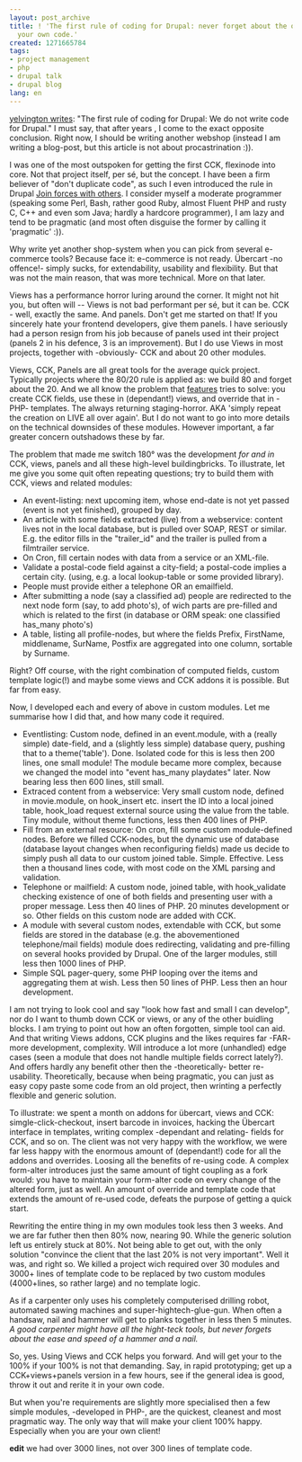```yaml
---
layout: post_archive
title: ! 'The first rule of coding for Drupal: never forget about the option to write
  your own code.'
created: 1271665784
tags:
- project management
- php
- drupal talk
- drupal blog
lang: en
---
```

<a href="http://www.yelvington.com/content/first-rule-coding-drupal">yelvington writes</a>: "The first rule of coding for Drupal: We do not write code for Drupal." I must say, that after years , I come to the exact opposite conclusion. Right now, I should be writing another webshop (instead I am writing a blog-post, but this article is not about procastrination :)).

I was one of the most outspoken for getting the first CCK, flexinode into core. Not that project itself, per sé, but the concept. I have been a firm believer of "don't duplicate code", as such I even introduced the rule in Drupal <a href="http://drupal.org/node/23789">Join forces with others</a>. I consider myself a moderate programmer (speaking some Perl, Bash, rather good Ruby, almost Fluent PHP and rusty C, C++ and even som Java; hardly a hardcore programmer), I am lazy and tend to be pragmatic (and most often disguise the former by calling it 'pragmatic' :)).

Why write yet another shop-system when you can pick from several e-commerce tools? Because face it: e-commerce is not ready. Übercart -no offence!- simply sucks, for extendability, usability and flexibility. But that was not the main reason, that was more technical. More on that later.

Views has a performance horror luring around the corner. It might not hit you, but often will -- Views is not bad performant per sé, but it can be. CCK - well, exactly the same. And panels. Don't get me started on that! If you sincerely hate your frontend developers, give them panels. I have seriously had a person resign from his job because of panels used int their project (panels 2 in his defence, 3 is an improvement). But I do use Views in most projects, together with -obviously- CCK and about 20 other modules.  

Views, CCK, Panels are all great tools for the average quick project. Typically projects where the 80/20 rule is applied as: we build 80 and forget about the 20.  And we all know the problem that <a href="http://drupal.org/node/580026">features</a> tries to solve: you create CCK fields, use these in (dependant!) views, and override that in -PHP- templates. The always returning staging-horror. AKA 'simply repeat the creation on LIVE all over again'.  But I do not want to go into more details on the technical downsides of these modules. However important, a far greater concern outshadows these by far.

The problem that made me switch 180° was the development <em>for and in</em> CCK, views, panels and all these high-level buildingbricks. To illustrate, let me give you some quit often repeating questions; try to build them with CCK, views and related modules:

* An event-listing: next upcoming item, whose end-date is not yet passed (event is not yet finished), grouped by day.
* An article with some fields extracted (live) from a webservice: content lives not in the local database, but is pulled over SOAP, REST or similar. E.g. the editor fills in the "trailer\_id" and the trailer is pulled from a filmtrailer service.
* On Cron, fill certain nodes with data from a service or an XML-file. 
* Validate a postal-code field against a city-field; a postal-code implies a certain city. (using, e.g. a local lookup-table or some provided library). 
* People must provide either a telephone OR an emailfield. 
* After submitting a node (say a classified ad) people are redirected to the next node form (say, to add photo's), of wich parts are pre-filled and which is related to the first (in database or ORM speak: one classified has_many photo's)
* A table, listing all profile-nodes, but where the fields Prefix, FirstName, middlename, SurName, Postfix are aggregated into one column, sortable by Surname.

Right? Off course, with the right combination of computed fields, custom template logic(!) and maybe some views and CCK addons  it is possible. But far from easy.

Now, I developed each and every of above in custom modules. Let me summarise how I did that, and how many code it required.

* Eventlisting: Custom node, defined in an event.module, with a (really simple) date-field, and a (slightly less simple) database query, pushing that to a theme('table'). Done. Isolated code for this is less then 200 lines, one small module! The module became more complex, because we changed the model into "event has\_many playdates" later. Now bearing less then 600 lines, still small.
* Extraced content from a webservice: Very small custom node, defined in movie.module, on hook\_insert etc. insert the ID into a local joined table, hook\_load request external source using the value from the table. Tiny module, without  theme functions, less then 400 lines of PHP.
* Fill from an external resource: On cron, fill some custom module-defined nodes. Before we filled CCK-nodes, but the dynamic use of database (database layout changes when reconfiguring fields) made us decide to simply push all data to our custom joined table. Simple. Effective. Less then a thousand lines code, with most code on the XML parsing and validation. 
* Telephone or mailfield: A custom node, joined table, with hook_validate checking existence of one of both fields and presenting user with a proper message. Less then 40 lines of PHP. 20 minutes development or so. Other fields on this custom node are added with CCK.
* A module with several custom nodes, extendable with CCK, but some fields are stored in the database (e.g. the abovementioned telephone/mail fields) module does redirecting, validating and pre-filling on several hooks provided by Drupal. One of the larger modules, still less then 1000 lines of PHP.
* Simple SQL pager-query, some PHP looping over the items and aggregating them at wish. Less then 50 lines of PHP. Less then an hour development. 

I am not trying to look cool and say "look how fast and small I can develop", nor do I want to thumb down CCK or views, or any of the other buidling blocks. I am trying to point out how an often forgotten, simple tool can aid. 
And that writing Views addons, CCK plugins and the likes requires far -FAR- more development, complexity. Will introduce a lot more (unhandled) edge cases (seen a module that does not handle multiple fields correct lately?). And offers hardly any benefit other then the -theoretically- better re-usability. Theoretically, because when being pragmatic, you can just as easy copy paste some code from an old project, then wrinting a perfectly flexible and generic solution.

To illustrate: we spent a month on addons for übercart, views and CCK: simgle-click-checkout, insert barcode in invoices, hacking the Übercart interface in templates, writing complex -dependant and relating- fields for CCK, and so on. The client was not very happy with the workflow, we were far less happy with the enormous amount of (dependant!) code for all the addons and overrides. Loosing all the benefits of re-using code. A complex form-alter introduces just the same amount of tight coupling as a fork would: you have to maintain your form-alter code on every change of the altered form, just as well. An amount of override and template code that extends the amount of re-used code, defeats the purpose of getting a quick start. 

Rewriting the entire thing in my own modules took less then 3 weeks. And we are far futher then then 80% now, nearing 90. While the generic solution left us entirely stuck at 80%. Not being able to get out, with the only solution "convince the client that the last 20% is not very important". Well it was, and right so. We killed a project wich required over 30 modules and 3000+ lines of template code to be replaced by two custom modules (4000+lines, so rather large) and no template logic.

As if a carpenter only uses his completely computerised drilling robot, automated sawing machines and super-hightech-glue-gun. When often a handsaw, nail and hammer will get to planks together in less then 5 minutes. <em>A good carpenter might have all the hight-teck tools, but never forgets about the ease and speed of a hammer and a nail.</em>

So, yes. Using Views and CCK helps you forward. And will get your to the 100% if your 100% is not that demanding. Say, in rapid prototyping; get up a CCK+views+panels version in a few hours, see if the general idea is good, throw it out and rerite it in your own code.

But when you're requirements are slightly more specialised then a few simple modules, -developed in PHP-, are the quickest, cleanest and most pragmatic way. The only way that will make your client 100% happy. Especially when you are your own client!

<strong>edit</strong> we had over 3000 lines, not over 300 lines of template code.
